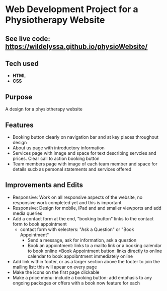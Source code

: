 # Web Development Project for a Physiotherapy Website

## See live code: https://wildelyssa.github.io/physioWebsite/

## Tech used
* **HTML**
* **CSS**

## Purpose
A design for a physiotherapy website

## Features
* Booking button clearly on navigation bar and at key places throughout design
* About us page with introductory information
* Services page with image and space for text describing servcies and prices. Clear call to action booking button
* Team members page with image of each team member and space for details sucb as personal statements and services offered

## Improvements and Edits
* Responsive: Work on all responsive aspects of the website, no responsive work completed yet and this is important
* Responsive: Design for mobile, iPad and and smaller viewports and add media queries
* Add a contact form at the end, "booking button" links to the contact form to book appointment
  * contact form with selecters: "Ask a Question" or "Book Appointment"
    * Send a message, ask for information, ask a question
    * Book an appointment: links to a mailto link or a booking calendar to book online
  *Book Appointment button: links directly to online calendar to book appoibntment immediately online
* Add link within footer, or as a larger section above the footer to join the mailing list: this will apear on every page
* Make the icons on the first page clickable
* Make a price menu: include a booking button: add emphasis to any ongoing packages or offers with a book now feature for each


